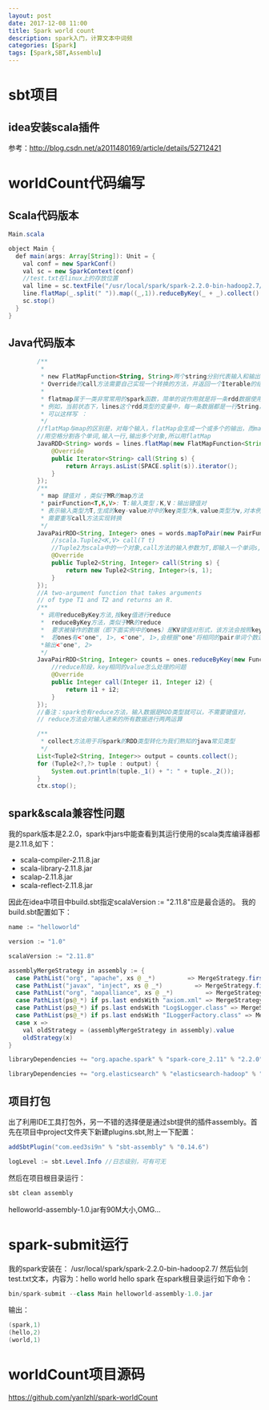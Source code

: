 ```yaml
---
layout: post
date: 2017-12-08 11:00
title: Spark world count
description: spark入门，计算文本中词频
categories: [Spark]
tags: [Spark,SBT,Assemblu]
---
```


# sbt项目
## idea安装scala插件
参考：http://blog.csdn.net/a2011480169/article/details/52712421
# worldCount代码编写
## Scala代码版本
```java
Main.scala

object Main {
  def main(args: Array[String]): Unit = {
    val conf = new SparkConf()
    val sc = new SparkContext(conf)
    //test.txt在linux上的存放位置
    val line = sc.textFile("/usr/local/spark/spark-2.2.0-bin-hadoop2.7/test.txt") 
    line.flatMap(_.split(" ")).map((_,1)).reduceByKey(_ + _).collect().foreach(println)
    sc.stop()
  }
}
```
## Java代码版本
```java
        /**
         *
         * new FlatMapFunction<String, String>两个string分别代表输入和输出类型
         * Override的call方法需要自己实现一个转换的方法，并返回一个Iterable的结构
         *
         * flatmap属于一类非常常用的spark函数，简单的说作用就是将一条rdd数据使用你定义的函数给分解成多条rdd数据
         * 例如，当前状态下，lines这个rdd类型的变量中，每一条数据都是一行String，我们现在想把他拆分成1个个的词的话，
         * 可以这样写 ：
         */
        //flatMap与map的区别是，对每个输入，flatMap会生成一个或多个的输出，而map只是生成单一的输出
        //用空格分割各个单词,输入一行,输出多个对象,所以用flatMap
        JavaRDD<String> words = lines.flatMap(new FlatMapFunction<String, String>() {
            @Override
            public Iterator<String> call(String s) {
                return Arrays.asList(SPACE.split(s)).iterator();
            }
        });
        /**
         * map 键值对 ，类似于MR的map方法
         * pairFunction<T,K,V>: T:输入类型；K,V：输出键值对
         * 表示输入类型为T,生成的key-value对中的key类型为k,value类型为v,对本例,T=String, K=String, V=Integer(计数)
         * 需要重写call方法实现转换
         */
        JavaPairRDD<String, Integer> ones = words.mapToPair(new PairFunction<String, String, Integer>() {
            //scala.Tuple2<K,V> call(T t)
            //Tuple2为scala中的一个对象,call方法的输入参数为T,即输入一个单词s,新的Tuple2对象的key为这个单词,计数为1
            @Override
            public Tuple2<String, Integer> call(String s) {
                return new Tuple2<String, Integer>(s, 1);
            }
        });
        //A two-argument function that takes arguments
        // of type T1 and T2 and returns an R.
        /**
         * 调用reduceByKey方法,按key值进行reduce
         *  reduceByKey方法，类似于MR的reduce
         *  要求被操作的数据（即下面实例中的ones）是KV键值对形式，该方法会按照key相同的进行聚合，在两两运算
         *  若ones有<"one", 1>, <"one", 1>,会根据"one"将相同的pair单词个数进行统计,输入为Integer,输出也为Integer
         *输出<"one", 2>
         */
        JavaPairRDD<String, Integer> counts = ones.reduceByKey(new Function2<Integer, Integer, Integer>() {
            //reduce阶段，key相同的value怎么处理的问题
            @Override
            public Integer call(Integer i1, Integer i2) {
                return i1 + i2;
            }
        });
        //备注：spark也有reduce方法，输入数据是RDD类型就可以，不需要键值对，
        // reduce方法会对输入进来的所有数据进行两两运算

        /**
         * collect方法用于将spark的RDD类型转化为我们熟知的java常见类型
         */
        List<Tuple2<String, Integer>> output = counts.collect();
        for (Tuple2<?,?> tuple : output) {
            System.out.println(tuple._1() + ": " + tuple._2());
        }
        ctx.stop();
```
## spark&scala兼容性问题
我的spark版本是2.2.0，spark中jars中能查看到其运行使用的scala类库编译器都是2.11.8,如下：
- scala-compiler-2.11.8.jar
- scala-library-2.11.8.jar
- scalap-2.11.8.jar
- scala-reflect-2.11.8.jar

因此在idea中项目中build.sbt指定scalaVersion := "2.11.8"应是最合适的。
我的build.sbt配置如下：
```java
name := "helloworld"

version := "1.0"

scalaVersion := "2.11.8"

assemblyMergeStrategy in assembly := {
  case PathList("org", "apache", xs @ _*)         => MergeStrategy.first
  case PathList("javax", "inject", xs @ _*)         => MergeStrategy.first
  case PathList("org", "aopalliance", xs @ _*)         => MergeStrategy.first
  case PathList(ps@_*) if ps.last endsWith "axiom.xml" => MergeStrategy.filterDistinctLines
  case PathList(ps@_*) if ps.last endsWith "Log$Logger.class" => MergeStrategy.first
  case PathList(ps@_*) if ps.last endsWith "ILoggerFactory.class" => MergeStrategy.first
  case x =>
    val oldStrategy = (assemblyMergeStrategy in assembly).value
    oldStrategy(x)
}

libraryDependencies += "org.apache.spark" % "spark-core_2.11" % "2.2.0"

libraryDependencies += "org.elasticsearch" % "elasticsearch-hadoop" % "6.0.0-rc2"
```
## 项目打包
出了利用IDE工具打包外，另一不错的选择便是通过sbt提供的插件assembly。首先在项目中project文件夹下新建plugins.sbt,附上一下配置：
```java
addSbtPlugin("com.eed3si9n" % "sbt-assembly" % "0.14.6")

logLevel := sbt.Level.Info //日志级别，可有可无
```
然后在项目根目录运行：
```java
sbt clean assembly
```
helloworld-assembly-1.0.jar有90M大小,OMG...
# spark-submit运行
我的spark安装在：
/usr/local/spark/spark-2.2.0-bin-hadoop2.7/
然后仙剑test.txt文本，内容为：hello world hello spark
在spark根目录运行如下命令：
```java
bin/spark-submit --class Main helloworld-assembly-1.0.jar
```
输出：
```scala
(spark,1)
(hello,2)
(world,1)
```
# worldCount项目源码
https://github.com/yanlzhl/spark-worldCount
